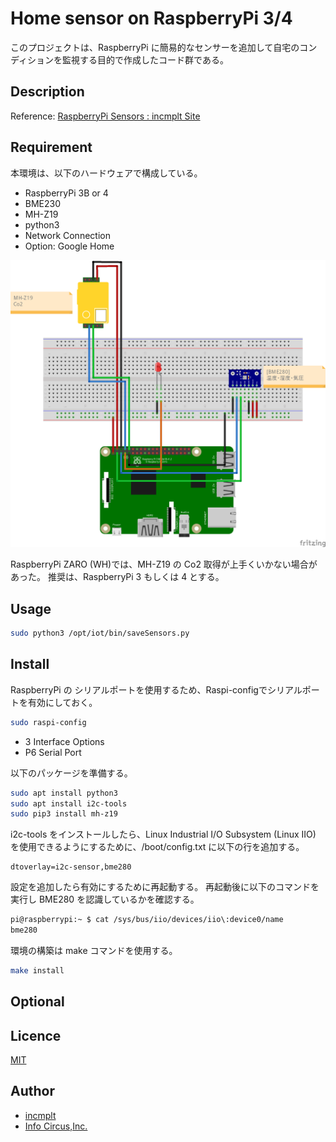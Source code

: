 # Home sensor on RaspberryPi 3/4

このプロジェクトは、RaspberryPi に簡易的なセンサーを追加して自宅のコンディションを監視する目的で作成したコード群である。

## Description

Reference: [RaspberryPi Sensors : incmplt Site](https://www.incmplt.net/2021/06/27/raspberrypi-sensors/)

## Requirement

本環境は、以下のハードウェアで構成している。

* RaspberryPi 3B or 4
* BME230
* MH-Z19
* python3
* Network Connection
* Option: Google Home

![Home Sensors](/doc/RaspberryPi-HomeSensors.png)

RaspberryPi ZARO (WH)では、MH-Z19 の Co2 取得が上手くいかない場合があった。
推奨は、RaspberryPi 3 もしくは 4 とする。

## Usage

```bash
sudo python3 /opt/iot/bin/saveSensors.py
```

## Install

RaspberryPi の シリアルポートを使用するため、Raspi-configでシリアルポートを有効にしておく。

```bash
sudo raspi-config
```

* 3 Interface Options
* P6 Serial Port

以下のパッケージを準備する。

```bash
sudo apt install python3
sudo apt install i2c-tools
sudo pip3 install mh-z19
```

i2c-tools をインストールしたら、Linux Industrial I/O Subsystem (Linux IIO) を使用できるようにするために、/boot/config.txt に以下の行を追加する。

```text
dtoverlay=i2c-sensor,bme280
```

設定を追加したら有効にするために再起動する。
再起動後に以下のコマンドを実行し BME280 を認識しているかを確認する。

```bash
pi@raspberrypi:~ $ cat /sys/bus/iio/devices/iio\:device0/name
bme280
```

環境の構築は make コマンドを使用する。

```bash
make install
```

## Optional

## Licence

[MIT](https://github.com/tcnksm/tool/blob/master/LICENCE)

## Author

* [incmplt](https://www.incmplt.net/)
* [Info Circus,Inc.](https://www.infocircus.jp/)
